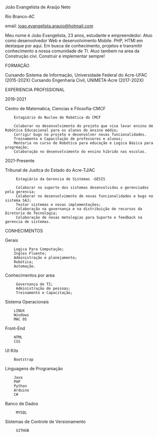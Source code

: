 João Evangelista de Araújo Neto

Rio Branco-AC

email: joao.evangelista.araujo@hotmail.com  

Meu nome é João Evangelista, 23 anos, estudante e empreendedor. Atuo como desenvolvedor Web e desenvolvimento Mobile. PHP, HTMl em destaque por aqui. Em busca de conhecimento, projetos e transmitir conhecimento a nossa comunidade de TI. Atuo tambem na area da Construção civi. Construir e implementar sempre!

FORMAÇÃO

   Cursando Sistema de Informação, Universidade Federal do Acre-UFAC (2015-202X)
   Cursando Engenharia Civil, UNIMETA-Acre (2017-202X)

EXPERIENCIA PROFISSIONAL

2019-2021 

 Centro de Matematica, Ciencias e Filosofia-CMCF
 
        Estagiário do Nucleo de Robótica do CMCF
    
        Colaborar no desenvolvimento do projeto que visa levar ensino de Robótica Educacional para os alunos do ensino médio;
        Corrigir bugs no projeto e desenvolver novas funcionalidades.
        Treinamento e Capacitação de professores e alunos;
        Mentoria no curso de Robótica para educação e Logica Básica para progrmação;
        Colaboração no desenvolvimento do ensino hibrido nas escolas.
        
2021-Presente

  Tribunal de Jusitca do Estado do Acre-TJ/AC
  
         Estagiário da Gerencia de Sistemas -GESIS
        
         Colaborar no suporte dos sistemas desenvolvidos e gerenciados pela gerencia;
         Colaborar no desenvolvimento de novas funcionalidades e bugs no sistema SAJ;
         Testar sistemas e novas implementações;
         Colaboração na governança e na distribuição de recursos da Diretoria de Tecnologia;
         Colaboração de novas metologias para Suporte e feedback na gerencia de sistemas.
         
         
 CONHECIMENTOS 
 
 
   Gerais 
       
        Logica Para Computação;
        Ingles Fluente;
        Administração e planejamento;
        Robótica;
        Automação.
        
  
  Conhecimentos por area
  
         Governança de TI;
         Administração de pessoas;
         Treinamento e Capacitação;
         
       
  Sistema Operacionais
   
        LINUX
        Windows
        MAC OS
        
  Front-End
  
        HTML
        CSS
        

  UI Kits
  
        Bootstrap
        
  Linguagens de Programação
  
        Java
        PHP
        Python
        Arduino
        C#
        
        
  Banco de Dados
  
         MYSQL
         
  Sistemas de Controle de Versionamento
  
         GITHUB
      
        
        

  
        
